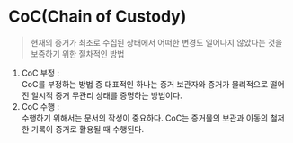 # CoC(Chain of Custody)
>현재의 증거가 최초로 수집된 상태에서 어떠한 변경도 일어나지 않았다는 것을 보증하기 위한 절차적인 방법

1. CoC 부정 :  
CoC를 부정하는 방법 중 대표적인 하나는 증거 보관자와 증거가 물리적으로 떨어진 일시적 증거 무관리 상태를 증명하는 방법이다.
2. CoC 수행 :  
수행하기 위해서는 문서의 작성이 중요하다. CoC는 증거물의 보관과 이동의 철저한 기록이 증거로 활용될 때 수행된다.